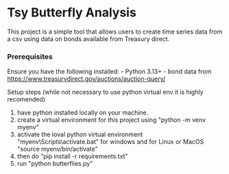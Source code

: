 # Tsy Butterfly Analysis
This project is a simple tool that allows users to create time series data from a csv using data on bonds available from Treasury direct.
### Prerequisites
Ensure you have the following installed:
    - Python 3.13+
    - bond data from https://www.treasurydirect.gov/auctions/auction-query/ 

Setup steps (while not necessary to use python virtual env it is highly recomended)
1) have python installed locally on your machine.
2) create a virtual environment for this project using "python -m venv myenv"
3) activate the loval python virtual environment "myenv\Scripts\activate.bat" for windows and for Linux or MacOS "source myenv/bin/activate"
4) then do "pip install -r requirements.txt"
5) run "python butterflies.py"